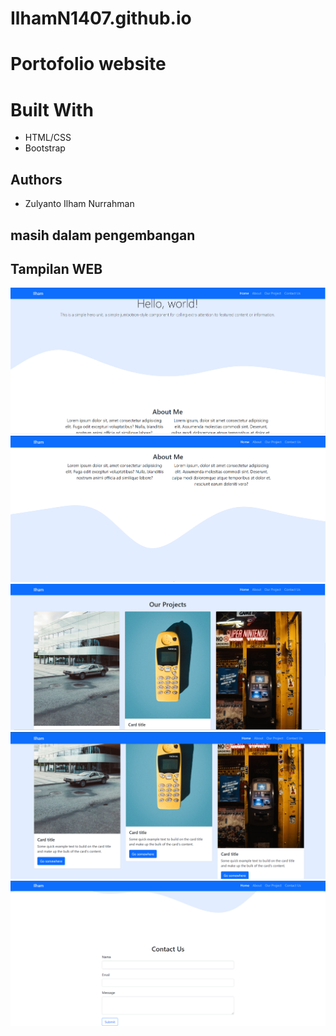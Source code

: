 # IlhamN1407.github.io
# Portofolio website
# Built With

- HTML/CSS
- Bootstrap

## Authors

- Zulyanto Ilham Nurrahman

## masih dalam pengembangan

## Tampilan WEB
![](/Assets/Capture.PNG)
![](/Assets/Capture1.PNG)
![](/Assets/Capture2.PNG)
![](/Assets/Capture3.PNG)
![](/Assets/Capture4.PNG)
